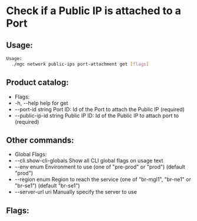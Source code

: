 # Check if a Public IP is attached to a Port

## Usage:
```bash
Usage:
  ./mgc network public-ips port-attachment get [flags]
```

## Product catalog:
- Flags:
- -h, --help                  help for get
- --port-id string        Port ID: Id of the Port to attach the Public IP (required)
- --public-ip-id string   Public IP ID: Id of the Public IP to attach port to (required)

## Other commands:
- Global Flags:
- --cli.show-cli-globals   Show all CLI global flags on usage text
- --env enum               Environment to use (one of "pre-prod" or "prod") (default "prod")
- --region enum            Region to reach the service (one of "br-mgl1", "br-ne1" or "br-se1") (default "br-se1")
- --server-url uri         Manually specify the server to use

## Flags:
```bash

```

